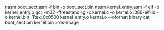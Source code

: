 

nasm boot_sect.asm -f bin -o boot_sect.bin
nasm kernel_entry.asm -f elf -o kernel_entry.o
gcc -m32 -ffreestanding -c kernel.c -o kernel.o
i386-elf-ld -o kernel.bin -Ttext 0x0500 kernel_entry.o kernel.o --oformat binary
cat boot_sect.bin kernel.bin > os-image



